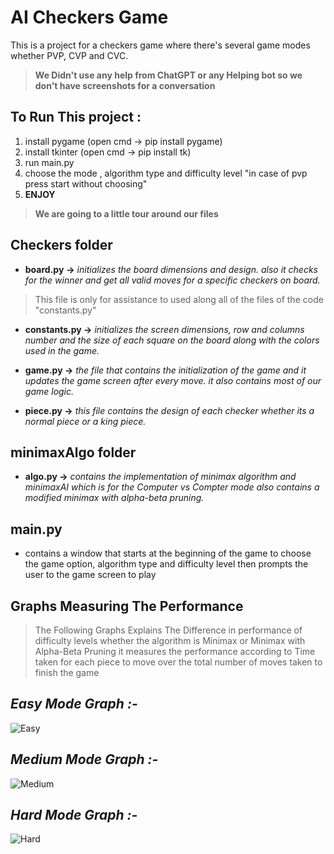 # AI Checkers Game
This is a project for a checkers game where there's several game modes whether PVP, CVP and CVC.

> **We Didn't use any help from ChatGPT or any Helping bot so we don't have screenshots for a conversation**

## To Run This project :

 1. install pygame (open cmd -> pip install pygame)
 2. install tkinter (open cmd -> pip install tk)
 3. run main.py 
 4. choose the mode , algorithm type and difficulty level "in case of pvp press start without choosing"
 5. **ENJOY**

> **We are going to a little tour around our files**
## Checkers folder

 - **board.py** **->** *initializes the board dimensions and design. also it checks for the winner and get all valid moves for a specific checkers on board.*
 > This file is only for assistance to used along all of the files of the code "constants.py"
 - **constants.py ->** *initializes the screen dimensions, row and columns number and the size of each square on the board along with the colors used in the game.*  
 
 
 - **game.py ->** *the file that contains the initialization of the game and it updates the game screen after every move. it also contains most of our game logic.*
 
 - **piece.py ->** *this file contains the design of each checker whether its a normal piece or a king piece.*

## minimaxAlgo folder

 - **algo.py ->** *contains the implementation of minimax algorithm and minimaxAI which is for the Computer vs Compter mode also contains a modified minimax with alpha-beta pruning.*

## main.py

 - contains a window that starts at the beginning of the game to choose the game option, algorithm type and difficulty level then prompts the user to the game screen to play

 ## Graphs Measuring The Performance
 

>  The Following Graphs Explains The Difference in performance of
> difficulty levels whether the algorithm is Minimax or Minimax with
> Alpha-Beta Pruning it measures the performance according to Time taken
> for each piece to move over the total number of moves taken to finish
> the game
 
## *Easy Mode Graph :-*

![Easy](https://github.com/HanaYehia1/AI-Checkers/assets/119138360/609342b6-ab50-4c28-b1a6-4bb23d7d63f0)

## *Medium Mode Graph :-*

![Medium](https://github.com/HanaYehia1/AI-Checkers/assets/119138360/1d686cab-5e36-4188-bf31-4d62f9922559)

## *Hard Mode Graph :-*

![Hard](https://github.com/HanaYehia1/AI-Checkers/assets/119138360/085e2154-5ec0-455d-9556-76aab6d0947a)


